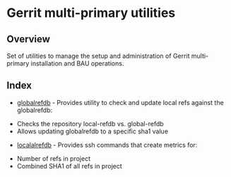 Gerrit multi-primary utilities
==============================

Overview
--------
Set of utilities to manage the setup and administration of Gerrit multi-primary
installation and BAU operations.

Index
-----
* [globalrefdb](globalrefdb.md) - Provides utility to check and update local
refs against the globalrefdb:
 - Checks the repository local-refdb vs. global-refdb
 - Allows updating globalrefdb to a specific sha1 value
* [localalrefdb](localrefdb.md) - Provides ssh commands that create metrics for:
 - Number of refs in project
 - Combined SHA1 of all refs in project
